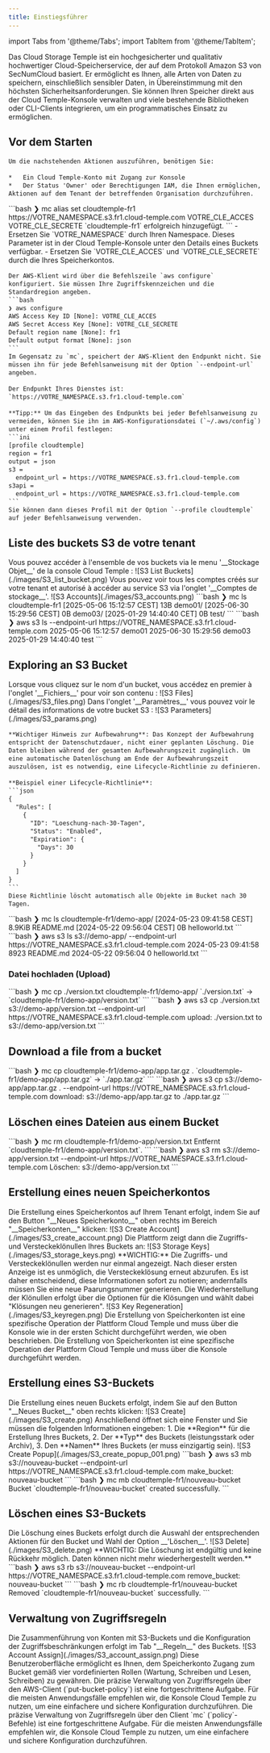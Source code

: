 ```yaml
---
title: Einstiegsführer
---
```


import Tabs from '@theme/Tabs';
import TabItem from '@theme/TabItem';

Das Cloud Storage Temple ist ein hochgesicherter und qualitativ hochwertiger Cloud-Speicherservice, der auf dem Protokoll Amazon S3 von SecNumCloud basiert. Er ermöglicht es Ihnen, alle Arten von Daten zu speichern, einschließlich sensibler Daten, in Übereinstimmung mit den höchsten Sicherheitsanforderungen. Sie können Ihren Speicher direkt aus der Cloud Temple-Konsole verwalten und viele bestehende Bibliotheken oder CLI-Clients integrieren, um ein programmatisches Einsatz zu ermöglichen.

## Vor dem Starten

<Tabs>
  <TabItem value="Cloud Temple Console" label="Cloud Temple Console">

    Um die nachstehenden Aktionen auszuführen, benötigen Sie:

    *   Ein Cloud Temple-Konto mit Zugang zur Konsole
    *   Der Status 'Owner' oder Berechtigungen IAM, die Ihnen ermöglichen, Aktionen auf dem Tenant der betreffenden Organisation durchzuführen.

  </TabItem>
  <TabItem value="MC CLI" label="MC CLI">
    ```bash
    ❯ mc alias set cloudtemple-fr1 https://VOTRE_NAMESPACE.s3.fr1.cloud-temple.com VOTRE_CLE_ACCES VOTRE_CLE_SECRETE
    `cloudtemple-fr1` erfolgreich hinzugefügt.
    ```
    - Ersetzen Sie `VOTRE_NAMESPACE` durch Ihren Namespace. Dieses Parameter ist in der Cloud Temple-Konsole unter den Details eines Buckets verfügbar.
    - Ersetzen Sie `VOTRE_CLE_ACCES` und `VOTRE_CLE_SECRETE` durch die Ihres Speicherkontos.

  </TabItem>
  <TabItem value="AWS CLI" label="AWS CLI">

    Der AWS-Klient wird über die Befehlszeile `aws configure` konfiguriert. Sie müssen Ihre Zugriffskennzeichen und die Standardregion angeben.
    ```bash
    ❯ aws configure
    AWS Access Key ID [None]: VOTRE_CLE_ACCES
    AWS Secret Access Key [None]: VOTRE_CLE_SECRETE
    Default region name [None]: fr1
    Default output format [None]: json
    ```
    Im Gegensatz zu `mc`, speichert der AWS-Klient den Endpunkt nicht. Sie müssen ihn für jede Befehlsanweisung mit der Option `--endpoint-url` angeben.

    Der Endpunkt Ihres Dienstes ist: `https://VOTRE_NAMESPACE.s3.fr1.cloud-temple.com`

    **Tipp:** Um das Eingeben des Endpunkts bei jeder Befehlsanweisung zu vermeiden, können Sie ihn im AWS-Konfigurationsdatei (`~/.aws/config`) unter einem Profil festlegen:
    ```ini
    [profile cloudtemple]
    region = fr1
    output = json
    s3 =
      endpoint_url = https://VOTRE_NAMESPACE.s3.fr1.cloud-temple.com
    s3api =
      endpoint_url = https://VOTRE_NAMESPACE.s3.fr1.cloud-temple.com
    ```
    Sie können dann dieses Profil mit der Option `--profile cloudtemple` auf jeder Befehlsanweisung verwenden.


  </TabItem>

</Tabs>

## Liste des buckets S3 de votre tenant

<Tabs>
  <TabItem value="Console Cloud Temple" label="Console Cloud Temple" default>
    Vous pouvez accéder à l'ensemble de vos buckets via le menu '__Stockage Objet__' de la console Cloud Temple :
    ![S3 List Buckets](./images/S3_list_bucket.png)
    Vous pouvez voir tous les comptes créés sur votre tenant et autorisé à accéder au service S3 via l'onglet '__Comptes de stockage__'.
    ![S3 Accounts](./images/S3_accounts.png)
  </TabItem>
  <TabItem value="MC CLI" label="MC CLI">
    ```bash
    ❯ mc ls cloudtemple-fr1
    [2025-05-06 15:12:57 CEST]     13B demo01/
    [2025-06-30 15:29:56 CEST]      0B demo03/
    [2025-01-29 14:40:40 CET]      0B test/
    ```
  </TabItem>
  <TabItem value="AWS CLI" label="AWS CLI">
    ```bash
    ❯ aws s3 ls --endpoint-url https://VOTRE_NAMESPACE.s3.fr1.cloud-temple.com
    2025-05-06 15:12:57 demo01
    2025-06-30 15:29:56 demo03
    2025-01-29 14:40:40 test
    ```
  </TabItem>

</Tabs>

## Exploring an S3 Bucket

<Tabs>
  <TabItem value="Console Cloud Temple" label="Console Cloud Temple" default>
    Lorsque vous cliquez sur le nom d'un bucket, vous accédez en premier à l'onglet '__Fichiers__' pour voir son contenu :
    ![S3 Files](./images/S3_files.png)
    Dans l'onglet '__Paramètres__' vous pouvez voir le détail des informations de votre bucket S3 :
    ![S3 Parameters](./images/S3_params.png)

    **Wichtiger Hinweis zur Aufbewahrung**: Das Konzept der Aufbewahrung entspricht der Datenschutzdauer, nicht einer geplanten Löschung. Die Daten bleiben während der gesamten Aufbewahrungszeit zugänglich. Um eine automatische Datenlöschung am Ende der Aufbewahrungszeit auszulösen, ist es notwendig, eine Lifecycle-Richtlinie zu definieren.
    
    **Beispiel einer Lifecycle-Richtlinie**:
    ```json
    {
      "Rules": [
        {
          "ID": "Loeschung-nach-30-Tagen",
          "Status": "Enabled",
          "Expiration": {
            "Days": 30
          }
        }
      ]
    }
    ```
    Diese Richtlinie löscht automatisch alle Objekte im Bucket nach 30 Tagen.
  </TabItem>
  <TabItem value="MC CLI" label="MC CLI">
    ```bash
    ❯ mc ls cloudtemple-fr1/demo-app/
    [2024-05-23 09:41:58 CEST] 8.9KiB README.md
    [2024-05-22 09:56:04 CEST]      0B helloworld.txt
    ```
  </TabItem>

  <TabItem value="AWS CLI" label="AWS CLI">
    ```bash
    ❯ aws s3 ls s3://demo-app/ --endpoint-url https://VOTRE_NAMESPACE.s3.fr1.cloud-temple.com
    2024-05-23 09:41:58       8923 README.md
    2024-05-22 09:56:04          0 helloworld.txt
    ```
  </TabItem>

</Tabs>

### Datei hochladen (Upload)
<Tabs>
  <TabItem value="MC CLI" label="MC CLI" default>
    ```bash
    ❯ mc cp ./version.txt cloudtemple-fr1/demo-app/
    `./version.txt` -> `cloudtemple-fr1/demo-app/version.txt`
    ```
  </TabItem>

  <TabItem value="AWS CLI" label="AWS CLI">
    ```bash
    ❯ aws s3 cp ./version.txt s3://demo-app/version.txt --endpoint-url https://VOTRE_NAMESPACE.s3.fr1.cloud-temple.com
    upload: ./version.txt to s3://demo-app/version.txt
    ```
  </TabItem>

</Tabs>

## Download a file from a bucket
<Tabs>
  <TabItem value="MC CLI" label="MC CLI" default>
    ```bash
    ❯ mc cp cloudtemple-fr1/demo-app/app.tar.gz .
    `cloudtemple-fr1/demo-app/app.tar.gz` -> `./app.tar.gz`
    ```
  </TabItem>

  <TabItem value="AWS CLI" label="AWS CLI">
    ```bash
    ❯ aws s3 cp s3://demo-app/app.tar.gz . --endpoint-url https://VOTRE_NAMESPACE.s3.fr1.cloud-temple.com
    download: s3://demo-app/app.tar.gz to ./app.tar.gz
    ```
  </TabItem>

</Tabs>

## Löschen eines Dateien aus einem Bucket
<Tabs>
  <TabItem value="MC CLI" label="MC CLI" default>
    ```bash
    ❯ mc rm cloudtemple-fr1/demo-app/version.txt
    Entfernt `cloudtemple-fr1/demo-app/version.txt`.
    ```
  </TabItem>

  <TabItem value="AWS CLI" label="AWS CLI">
    ```bash
    ❯ aws s3 rm s3://demo-app/version.txt --endpoint-url https://VOTRE_NAMESPACE.s3.fr1.cloud-temple.com
    Löschen: s3://demo-app/version.txt
    ```
  </TabItem>

</Tabs>

## Erstellung eines neuen Speicherkontos
<Tabs>
  <TabItem value="Cloud-Console" label="Cloud-Console" default>
    Die Erstellung eines Speicherkontos auf Ihrem Tenant erfolgt, indem Sie auf den Button "__Neues Speicherkonto__" oben rechts im Bereich "__Speicherkonten__" klicken:
    ![S3 Create Account](./images/S3_create_account.png)
    Die Plattform zeigt dann die Zugriffs- und Versteckeklönullen Ihres Buckets an:
    ![S3 Storage Keys](./images/S3_storage_keys.png)
    **WICHTIG:** Die Zugriffs- und Versteckeklönullen werden nur einmal angezeigt. Nach dieser ersten Anzeige ist es unmöglich, die Versteckeklösung erneut abzurufen. Es ist daher entscheidend, diese Informationen sofort zu notieren; andernfalls müssen Sie eine neue Paarungsnummer generieren.
    Die Wiederherstellung der Klönullen erfolgt über die Optionen für die Klösungen und wählt dabei "Klösungen neu generieren".
    ![S3 Key Regeneration](./images/S3_keyregen.png)
  </TabItem>
  <TabItem value="AWS CLI" label="AWS CLI">
    Die Erstellung von Speicherkonten ist eine spezifische Operation der Plattform Cloud Temple und muss über die Konsole wie in der ersten Schicht durchgeführt werden, wie oben beschrieben.
  </TabItem>
  <TabItem value="MC CLI" label="MC CLI">
    Die Erstellung von Speicherkonten ist eine spezifische Operation der Plattform Cloud Temple und muss über die Konsole durchgeführt werden.
  </TabItem>
</Tabs>

## Erstellung eines S3-Buckets
<Tabs>
  <TabItem value="Cloud Temple Console" label="Cloud Temple Console" default>
    Die Erstellung eines neuen Buckets erfolgt, indem Sie auf den Button "__Neues Bucket__" oben rechts klicken:
    ![S3 Create](./images/S3_create.png)
    Anschließend öffnet sich eine Fenster und Sie müssen die folgenden Informationen eingeben:
    1. Die **Region** für die Erstellung Ihres Buckets,
    2. Der **Typ** des Buckets (leistungsstark oder Archiv),
    3. Den **Namen** Ihres Buckets (er muss einzigartig sein).
    ![S3 Create Popup](./images/S3_create_popup_001.png)
  </TabItem>
  <TabItem value="AWS CLI" label="AWS CLI">
    ```bash
    ❯ aws s3 mb s3://nouveau-bucket --endpoint-url https://VOTRE_NAMESPACE.s3.fr1.cloud-temple.com
    make_bucket: nouveau-bucket
    ```
  </TabItem>
  <TabItem value="MC CLI" label="MC CLI">
    ```bash
    ❯ mc mb cloudtemple-fr1/nouveau-bucket
    Bucket `cloudtemple-fr1/nouveau-bucket` created successfully.
    ```
  </TabItem>
</Tabs>

## Löschen eines S3-Buckets
<Tabs>
  <TabItem value="Konsole Cloud Temple" label="Konsole Cloud Temple" default>
    Die Löschung eines Buckets erfolgt durch die Auswahl der entsprechenden Aktionen für den Bucket und Wahl der Option __'Löschen__'.
    ![S3 Delete](./images/S3_delete.png)
    **WICHTIG: Die Löschung ist endgültig und keine Rückkehr möglich. Daten können nicht mehr wiederhergestellt werden.**
  </TabItem>
  <TabItem value="AWS CLI" label="AWS CLI">
    ```bash
    ❯ aws s3 rb s3://nouveau-bucket --endpoint-url https://VOTRE_NAMESPACE.s3.fr1.cloud-temple.com
    remove_bucket: nouveau-bucket
    ```
  </TabItem>
  <TabItem value="MC CLI" label="MC CLI">
    ```bash
    ❯ mc rb cloudtemple-fr1/nouveau-bucket
    Removed `cloudtemple-fr1/nouveau-bucket` successfully.
    ```
  </TabItem>
</Tabs>

## Verwaltung von Zugriffsregeln
<Tabs>
  <TabItem value="Cloud-Cloud-S3-Konsole" label="Cloud-Cloud-S3-Konsole" default>
    Die Zusammenführung von Konten mit S3-Buckets und die Konfiguration der Zugriffsbeschränkungen erfolgt im Tab "__Regeln__" des Buckets.
    ![S3 Account Assign](./images/S3_account_assign.png)
    Diese Benutzeroberfläche ermöglicht es Ihnen, dem Speicherkonto Zugang zum Bucket gemäß vier vordefinierten Rollen (Wartung, Schreiben und Lesen, Schreiben) zu gewähren.
  </TabItem>
  <TabItem value="AWS CLI" label="AWS CLI">
    Die präzise Verwaltung von Zugriffsregeln über den AWS-Client (`put-bucket-policy`) ist eine fortgeschrittene Aufgabe. Für die meisten Anwendungsfälle empfehlen wir, die Konsole Cloud Temple zu nutzen, um eine einfachere und sichere Konfiguration durchzuführen.
  </TabItem>
  <TabItem value="MC CLI" label="MC CLI">
    Die präzise Verwaltung von Zugriffsregeln über den Client `mc` (`policy`-Befehle) ist eine fortgeschrittene Aufgabe. Für die meisten Anwendungsfälle empfehlen wir, die Konsole Cloud Temple zu nutzen, um eine einfachere und sichere Konfiguration durchzuführen.
  </TabItem>
</Tabs>
